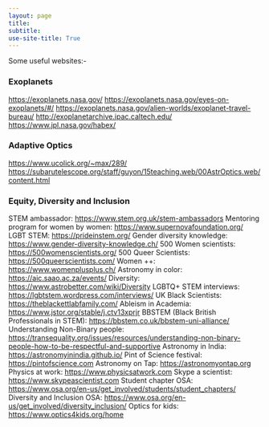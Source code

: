 ```yaml
---
layout: page
title: 
subtitle:
use-site-title: True
---
```


Some useful websites:-

### Exoplanets
https://exoplanets.nasa.gov/
https://exoplanets.nasa.gov/eyes-on-exoplanets/#/
https://exoplanets.nasa.gov/alien-worlds/exoplanet-travel-bureau/
http://exoplanetarchive.ipac.caltech.edu/
https://www.jpl.nasa.gov/habex/

### Adaptive Optics
https://www.ucolick.org/~max/289/
https://subarutelescope.org/staff/guyon/15teaching.web/00AstrOptics.web/content.html

### Equity, Diversity and Inclusion

STEM ambassador: https://www.stem.org.uk/stem-ambassadors 
Mentoring program for women by women: https://www.supernovafoundation.org/ 
LGBT STEM: https://prideinstem.org/
Gender diversity knowledge: https://www.gender-diversity-knowledge.ch/
500 Women scientists: https://500womenscientists.org/ 
500 Queer Scientists: https://500queerscientists.com/
Women ++: https://www.womenplusplus.ch/
Astronomy in color: https://aic.saao.ac.za/events/
Diversity: https://www.astrobetter.com/wiki/Diversity
LGBTQ+ STEM interviews: https://lgbtstem.wordpress.com/interviews/
UK Black Scientists: https://theblackettlabfamily.com/
Ableism in Academia: https://www.jstor.org/stable/j.ctv13xprjr
BBSTEM (Black British Professionals in STEM): https://bbstem.co.uk/bbstem-uni-alliance/
Understanding Non-Binary people: https://transequality.org/issues/resources/understanding-non-binary-people-how-to-be-respectful-and-supportive
Astronomy in India: https://astronomyinindia.github.io/
Pint of Science festival: https://pintofscience.com
Astronomy on Tap: https://astronomyontap.org 
Physics at work: https://www.physicsatwork.com
Skype a scientist: https://www.skypeascientist.com 
Student chapter OSA: https://www.osa.org/en-us/get_involved/students/student_chapters/ 
Diversity and Inclusion OSA: https://www.osa.org/en-us/get_involved/diversity_inclusion/ 
Optics for kids: https://www.optics4kids.org/home 


